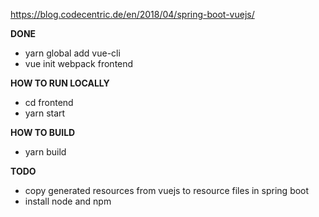https://blog.codecentric.de/en/2018/04/spring-boot-vuejs/

**DONE**
* yarn global add vue-cli
* vue init webpack frontend

**HOW TO RUN LOCALLY**
* cd frontend
* yarn start

**HOW TO BUILD**
* yarn build

**TODO**
* copy generated resources from vuejs to resource files in spring boot
* install node and npm